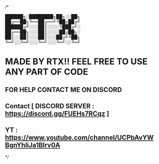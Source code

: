 /*

  ██████╗░████████╗██╗░░██╗           
  ██╔══██╗╚══██╔══╝╚██╗██╔╝          
  ██████╔╝░░░██║░░░░╚███╔╝░          
  ██╔══██╗░░░██║░░░░██╔██╗░          
  ██║░░██║░░░██║░░░██╔╝╚██╗          
  ╚═╝░░╚═╝░░░╚═╝░░░╚═╝░░╚═╝          

   
   # MADE BY RTX!! FEEL FREE TO USE ANY PART OF CODE
   ## FOR HELP CONTACT ME ON DISCORD
   ## Contact    [ DISCORD SERVER :  https://discord.gg/FUEHs7RCqz ]
   ## YT : https://www.youtube.com/channel/UCPbAvYWBgnYhliJa1BIrv0A
*/

